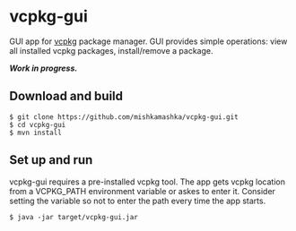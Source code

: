 # vcpkg-gui
GUI app for [vcpkg](https://github.com/microsoft/vcpkg) package manager. GUI provides simple operations: view all installed vcpkg packages, install/remove a package.

***Work in progress.***

## Download and build

```
$ git clone https://github.com/mishkamashka/vcpkg-gui.git
$ cd vcpkg-gui
$ mvn install
```

## Set up and run
vcpkg-gui requires a pre-installed vcpkg tool. The app gets vcpkg location from a VCPKG_PATH environment variable or askes to enter it. Consider setting the variable so not to enter the path every time the app starts.

```
$ java -jar target/vcpkg-gui.jar
```
